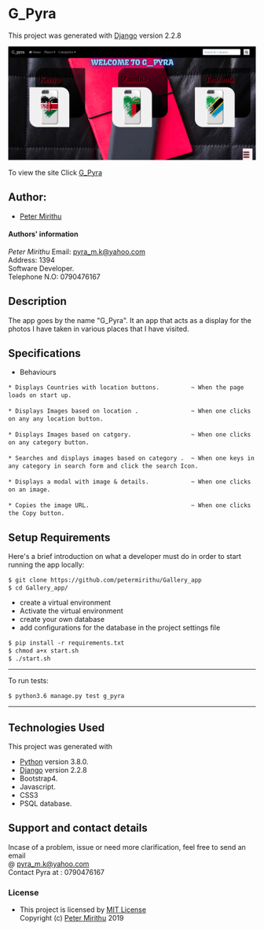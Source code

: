 # G_Pyra

This project was generated with [Django](https://www.djangoproject.com) version 2.2.8 <br>

![picture](./static/logo/logo.png)

To view the site Click [G_Pyra]()

## Author: 
  * [Peter Mirithu](https://github.com/petermirithu/Gallery_app)

#### Authors' information
*Peter Mirithu*
    Email: pyra_m.k@yahoo.com <br>
    Address: 1394 <br>
    Software Developer.<br>
    Telephone N.O: 0790476167          
## Description
  The app goes by the name "G_Pyra". It an app that acts as a display for the photos I have taken in various places that I  have visited.

## Specifications
  * Behaviours
  ```
  * Displays Countries with location buttons.         ~ When the page loads on start up.

  * Displays Images based on location .               ~ When one clicks on any any location button. 

  * Displays Images based on catgory.                 ~ When one clicks on any category button.

  * Searches and displays images based on category .  ~ When one keys in any category in search form and click the search Icon.

  * Displays a modal with image & details.            ~ When one clicks on an image.

  * Copies the image URL.                             ~ When one clicks the Copy button.  
  ```

## Setup Requirements
  Here's a brief introduction on what a developer must do in order to start running the app locally:

  ```
  $ git clone https://github.com/petermirithu/Gallery_app
  $ cd Gallery_app/
  ```
  * create a virtual environment
  * Activate the virtual environment
  * create your own database
  * add configurations for the database in the project settings file
  
  ```
  $ pip install -r requirements.txt
  $ chmod a+x start.sh
  $ ./start.sh
  ```
  <hr>
  To run tests:

  ```
  $ python3.6 manage.py test g_pyra
  ```
  <hr>
     
## Technologies Used
  This project was generated with
  * [Python](https://www.python.org/) version 3.8.0. 
  * [Django](https://www.djangoproject.com/) version 2.2.8
  * Bootstrap4.
  * Javascript.
  * CSS3
  * PSQL database.  

 ## Support and contact details
  Incase of a problem, issue or need more clarification, feel free to send an email<br> @ pyra_m.k@yahoo.com<br>
  Contact Pyra at : 0790476167

 ### License
* This project is licensed by [MIT License](LICENSE.txt)<br>
  Copyright (c) [Peter Mirithu](https://github.com/petermirithu/Gallery_app) 2019<br>
  
  




